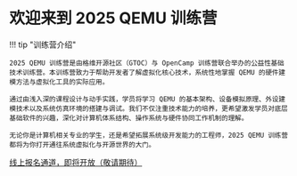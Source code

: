 # 欢迎来到 2025 QEMU 训练营

!!! tip "训练营介绍"

    2025 QEMU 训练营是由格维开源社区（GTOC）与 OpenCamp 训练营联合举办的公益性基础技术训练营。本训练营致力于帮助开发者了解虚拟化核心技术，系统性地掌握 QEMU 的硬件建模方法与虚拟化工具的实际应用。

    通过由浅入深的课程设计与动手实践，学员将学习 QEMU 的基本架构、设备模拟原理、外设建模技术以及系统仿真环境的搭建与调试。我们不仅注重技术能力的培养，更希望激发学员对底层基础软件的兴趣，深化对计算机体系结构、操作系统与硬件协同工作机制的理解。

    无论你是计算机相关专业的学生，还是希望拓展系统级开发能力的工程师，2025 QEMU 训练营都将为你打开通往系统虚拟化与开源世界的大门。

[线上报名通道，即将开放（敬请期待）]()
